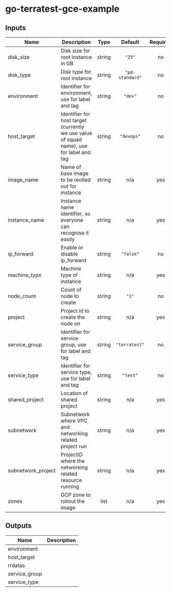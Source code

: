# go-terratest-gce-example

<!-- BEGINNING OF PRE-COMMIT-TERRAFORM DOCS HOOK -->
## Inputs

| Name | Description | Type | Default | Required |
|------|-------------|:----:|:-----:|:-----:|
| disk\_size | Disk size for root instance in GB | string | `"25"` | no |
| disk\_type | Disk type for root instance | string | `"pd-standard"` | no |
| environment | Identifier for environment, use for label and tag | string | `"dev"` | no |
| host\_target | Identifier for host target (currently we use value of squad name), use for label and tag | string | `"devops"` | no |
| image\_name | Name of base image to be reolled out for instance | string | n/a | yes |
| instance\_name | Instance name identifier, so everyone can recognise it easily | string | n/a | yes |
| ip\_forward | Enable or disable ip_forward | string | `"false"` | no |
| machine\_type | Machine type of instance | string | n/a | yes |
| node\_count | Count of node to create | string | `"1"` | no |
| project | Project id to create the node on | string | n/a | yes |
| service\_group | Identifier for service group, use for label and tag | string | `"terratest"` | no |
| service\_type | Identifier for service type, use for label and tag | string | `"test"` | no |
| shared\_project | Location of shared project | string | n/a | yes |
| subnetwork | Subnetwork where VPC and networking related project run | string | n/a | yes |
| subnetwork\_project | ProjectID where the networking related resource running | string | n/a | yes |
| zones | GCP zone to rollout the image | list | n/a | yes |

## Outputs

| Name | Description |
|------|-------------|
| environment |  |
| host\_target |  |
| rrdatas |  |
| service\_group |  |
| service\_type |  |

<!-- END OF PRE-COMMIT-TERRAFORM DOCS HOOK --
